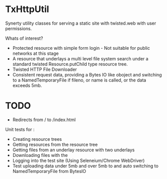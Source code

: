 # TxHttpUtil
Synerty utility classes for serving a static site with twisted.web with user permissions.

Whats of interest?

* Protected resource with simple form login - Not suitable for public networks at this
stage
* A resource that underlays a multi level file system search under a standard twisted
Resource.putChild type resource tree.
* Twisted HTTP File Downloader
* Consistent request data, providing a Bytes IO like oboject and switching to a
NamedTemporaryFile if fileno, or name is called, or the data exceeds 5mb.

# TODO

* Redirects from / to /index.html

Unit tests for :
* Creating resource trees
* Getting resources from the resource tree
* Getting files from an underlay resource with two underlays
* Downloading files with the 
* Logging into the test site (Using Seleneium/Chrome WebDriver)
* Test uploading data under 5mb and over 5mb to and auto switching to NamedTemporaryFile
from BytesIO
